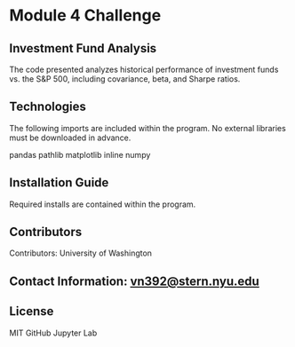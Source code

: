 # Module 4 Challenge
## Investment Fund Analysis
The code presented analyzes historical performance of investment funds vs. the S&P 500, including covariance, beta, and Sharpe ratios.

## Technologies
The following imports are included within the program. No external libraries must be downloaded in advance.

pandas
pathlib
matplotlib inline
numpy

## Installation Guide
Required installs are contained within the program.

## Contributors
Contributors: University of Washington

## Contact Information: vn392@stern.nyu.edu

## License
MIT GitHub Jupyter Lab
